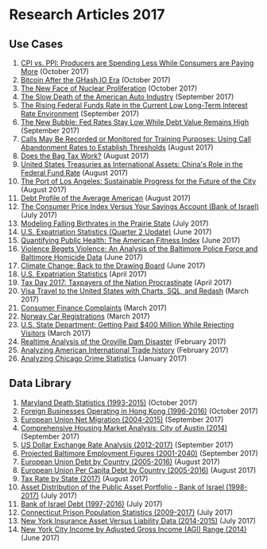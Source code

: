 # Research Articles 2017

## Use Cases

1. [CPI vs. PPI: Producers are Spending Less While Consumers are Paying More](analysis/cpi-ppi/README.md) (October 2017)
1. [Bitcoin After the GHash.IO Era](analysis/bitcoin-after-ghash/README.md) (October 2017)
1. [The New Face of Nuclear Proliferation](nuclear-proliferation/README.md) (October 2017)
1. [The Slow Death of the American Auto Industry](us-auto/README.md) (September 2017)
1. [The Rising Federal Funds Rate in the Current Low Long-Term Interest Rate Environment](analysis/fed-fund-interest/README.md) (September 2017)
1. [The New Bubble: Fed Rates Stay Low While Debt Value Remains High](analysis/the-new-bubble/README.md) (September 2017)
1. [Calls May Be Recorded or Monitored for Training Purposes: Using Call Abandonment Rates to Establish Thresholds](sf-call-center/README.md) (August 2017)
1. [Does the Bag Tax Work?](bag-tax/README.md) (August 2017)
1. [United States Treasuries as International Assets: China's Role in the Federal Fund Rate](analysis/treasuries-as-assets/README.md) (August 2017)
1. [The Port of Los Angeles: Sustainable Progress for the Future of the City](la-port/README.md) (August 2017)
1. [Debt Profile of the Average American](average-american-debt-profile/README.md) (August 2017)
1. [The Consumer Price Index Versus Your Savings Account (Bank of Israel)](cbisrael-cpi/README.md) (July 2017)
1. [Modeling Falling Birthrates in the Prairie State](illinois-birthrates/README.md) (July 2017)
1. [U.S. Expatriation Statistics (Quarter 2 Update)](expatriation/2017-2.md) (June 2017)
1. [Quantifying Public Health: The American Fitness Index](fitness-index/README.md) (June 2017)
1. [Violence Begets Violence: An Analysis of the Baltimore Police Force and Baltimore Homicide Data](baltimore-pd/README.md) (June 2017)
1. [Climate Change: Back to the Drawing Board](paris-accords/README.md) (June 2017)
1. [U.S. Expatriation Statistics](expatriation/2017-1.md) (April 2017)
1. [Tax Day 2017: Taxpayers of the Nation Procrastinate](irs-tax-filings/2017.md) (April 2017)
1. [Visa Travel to the United States with Charts, SQL, and Redash](us-visa/README.md) (March 2017)
1. [Consumer Finance Complaints](consumer-finance/README.md) (March 2017)
1. [Norway Car Registrations](norway-cars/README.md) (March 2017)
1. [U.S. State Department: Getting Paid $400 Million While Rejecting Visitors](us-visa-refusal/README.md) (March 2017)
1. [Realtime Analysis of the Oroville Dam Disaster](oroville-dam/README.md) (February 2017)
1. [Analyzing American International Trade history](us-international-trade/README.md) (February 2017)
1. [Analyzing Chicago Crime Statistics](chicago-crime-stats/README.md) (January 2017)

## Data Library

1. [Maryland Death Statistics (1993-2015)](data-lib/maryland-mort-stats/README.md) (October 2017)
1. [Foreign Businesses Operating in Hong Kong (1996-2016)](data-lib/hong-kong-foreign-investment/README.md) (October 2017)
1. [European Union Net Migration (2004-2015)](data-lib/eu-migration/README.md) (September 2017)
1. [Comprehensive Housing Market Analysis: City of Austin (2014)](data-lib/austin-real-estate/README.md) (September 2017)
1. [US Dollar Exchange Rate Analysis (2012-2017)](data-lib/dollar-forex/README.md) (September 2017)
1. [Projected Baltimore Employment Figures (2001-2040)](data-lib/baltimore-employment-projections/README.md) (September 2017)
1. [European Union Debt by Country (2005-2016)](data-lib/eu-debt/README.md) (August 2017)
1. [European Union Per Capita Debt by Country (2005-2016)](data-lib/eu-debt-per-capita/README.md) (August 2017)
1. [Tax Rate by State (2017)](data-lib/taxes-by-state/README.md) (August 2017)
1. [Asset Distribution of the Public Asset Portfolio - Bank of Israel (1998-2017)](data-lib/central-bank-israel/asset-distro/README.md) (July 2017)
1. [Bank of Israel Debt (1997-2016)](data-lib/central-bank-israel/debt/README.md) (July 2017)
1. [Connecticut Prison Population Statistics (2009-2017)](data-lib/connecticut-prison-pop/README.md) (July 2017)
1. [New York Insurance Asset Versus Liability Data (2014-2015)](data-lib/ny-insurance-profits/README.md) (July 2017)
1. [New York City Income by Adjusted Gross Income (AGI) Range (2014)](data-lib/ny-income/README.md) (June 2017)
